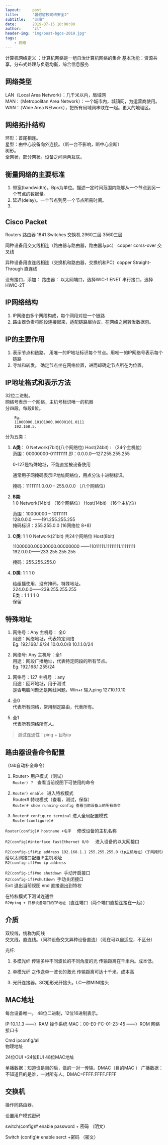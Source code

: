 ```yaml
---
layout:     post
title:      "暑假留校网络安全2"
subtitle:   "网络"
date:       2019-07-15 10:00:00
author:     "zl"
header-img: "img/post-bgos-2019.jpg"
tags:
    - 网络
---
```


 计算机网络定义 ：计算机网络是一组自治计算机网络的集合
 基本功能：资源共享，分布式处理与负载均衡，综合信息服务

##  网络类型	
LAN（Local Area Network）：几千米以内，局域网   
MAN：（Metropolitan Area Network）：一个城市内，城镇网，为运营商使用。  
WAN：（Wide Area NEtwork），把所有局域网串联在一起。更大的地理区。  

##	网络拓扑结构

环形：首尾相连。    
星型：由中心设备向外连接。（断一台不影响，断中心全断）  
树形。  
 全网状，部分网状。设备之间两两互联。

## 衡量网络的主要标准
1.	带宽(bandwidth)。Bps为单位。描述一定时间范围内能够从一个节点到另一个节点的数据量。
2.	延迟(delay)。一个节点到另一个节点所需时间。
3.	

## Cisco Packet
Routers 路由器 1841
Switches 交换机 2960二层 3560三层

同种设备用交叉线相连（路由器与路由器，路由器与pc） copper corss-over 交叉线

异种设备用直连线相连（交换机和路由器，交换机和PC）copper Straight-Through 直连线

没有接口，添加：
路由器：
以太网端口，选择WIC-1 ENET 
串行接口，选择HWIC-2T

## IP网络结构
1.	IP网络由多个网段构成，每个网段对应一个链路
2.	路由器负责将网段连接起来，适配链路层协议，在网络之间转发数据包。

## IP的主要作用
1.	表示节点和链路。
用唯一的IP地址标识每个节点。用唯一的IP网络号表示每个链路
2.	寻址和转发。
确定节点坐在网络位置，进而却确定节点所在为位置。

## IP地址格式和表示方法
32位二进制。    
网络号表示一个网络，主机号标识唯一的机器    
分四段。每段8位。   

        Eg. 
        11000000.10101000.00000101.0111
        192.168.5.

分为五类：

1. **A类**：
    0 Network(7bit)(八个网络位)	Host(24bit) : （24个主机位）    
    范围：00000000-011111111  即：0.0.0.0—127.255.255.255

    0-127是特殊地址，不能直接被设备使用

    通常用子网掩码表示IP地址网络位，用点分法十进制标识。

    掩码：11111111.0.0.0 - 255.0.0.0 （八个网络位）


1. **B类**:     
   1 0 Network(14bit) （16个网络位） Host(14bit) （16个主机位）

    范围：10000000 – 10111111   
        128.0.0.0 ——191.255.255.255     
        掩码标识：255.255.0.0 (16网络位 8+8)  


3. **C类**:
    1 1 0 Network(21bit) 共24个网络位 Host(8bit)

	11000000.00000000.00000000 ——11011111.11111111.11111111         
	192.0.0.0——233.255.255.255

	掩码：255.255.255.0

4. **D类**:
    1 1 1 0 
   
    给组播使用，没有掩码，特殊地址。        
    224.0.0.0——239.255.255.255      
    E类：1 1 1 1 0      
        保留


## 特殊地址
1.	网络号：Any 主机号： 全0    
用途：网络地址，代表特定网络    
Eg. 192.168.1.9/24  10.0.0.0/8 	10.1.1.0/24

2.	网络号: Any 主机号：全1     
用途：网段广播地址，代表特定网段的所有节点。    
Eg. 192.168.1.255/24

3.	网络号：127 主机号 ：any     
用途：回环地址，用于测试    
是否电脑问题还是网线问题。Win+r  输入ping 127.10.10.10

4.	全0     
代表所有网络，常用制定路由，代表所有。  

5.	全1     
代表所有网络所有人。


> 测试连通性：ping + 目标ip 


## 路由器设备命令配置
（tab自动补全命令）
1. Router> 用户模式（测试）     
`Router〉？ ` 查看当前视图下可使用的命令   
 
2.	`Router〉enable ` 进入特权模式  
    Router# 特权模式（查看，测试，保存）    
`Router# show running-config 查看当前设备上的所有命令`

3.	`Router# configure terminal` 进入全局配置模式       
`Router(configure)#`
   
`Router(config)# hostname +名字  ` 修改设备的主机名称

`R2(config)#interface fastEthernet 0/0   `进入设备的以太网接口

`R2(config-if)#ip address 192.168.1.1 255.255.255.0（ip主机地址）（子网掩码）`给以太网接口配置IP主机地址      
`R2(config-if)#no ip address`

`R2(config-if)#no shutdown `手动开启接口    
`R2(config-if)#shutdown `手动关闭接口   
Exit 退出当前视图  end 直接退出到特权

在特权模式下测试连通性  
`R2#ping + 目标设备端口的IP地址`（直连端口（两个端口直接连接在一起））

        
## 介质    
双绞线，统称为网线  
交叉线，直连线。（同种设备交叉异种设备直连）（现在可以自适应，不区分）

光纤:
1. 多模光纤
传输多种不同波长的不同角度的光
传输距离在千米内。成本低。
2. 单模光纤
之传送单一波长的激光
传输距离可达十千米。成本高

3. 光纤连接器。SC矩形光纤接头。LC一种MINI接头


## MAC地址
每台设备唯一。
48位二进制，12位16进制表示。

IP:10.1.1.3 ——〉RAM  操作系统
MAC：00-E0-FC-01-23-45 ——〉ROM 网络接口卡

Cmd  ipconfig/all  
物理地址

24位OUI +24位EUI  48位MAC地址 


单播数据：知道谁是目的后，做的一对一传输。DMAC（目的MAC    ）
广播数据：不知道目的是谁，一对所有人。DMAC=FFFF.FFFF.FFFF

## 交换机
操作同路由器。

设置用户模式密码 

switch(config)# enable password + 密码    （明文）

Switch (config)# enable serct +密码 （密文）




